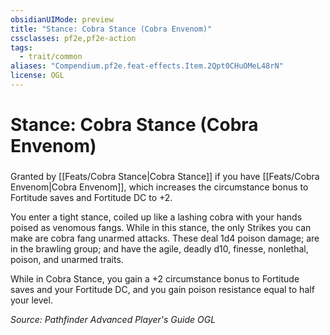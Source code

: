 ```yaml
---
obsidianUIMode: preview
title: "Stance: Cobra Stance (Cobra Envenom)"
cssclasses: pf2e,pf2e-action
tags:
  - trait/common
aliases: "Compendium.pf2e.feat-effects.Item.2Qpt0CHuOMeL48rN"
license: OGL
---
```

# Stance: Cobra Stance (Cobra Envenom)

### 






Granted by [[Feats/Cobra Stance|Cobra Stance]] if you have [[Feats/Cobra Envenom|Cobra Envenom]], which increases the circumstance bonus to Fortitude saves and Fortitude DC to +2.

You enter a tight stance, coiled up like a lashing cobra with your hands poised as venomous fangs. While in this stance, the only Strikes you can make are cobra fang unarmed attacks. These deal 1d4 poison damage; are in the brawling group; and have the agile, deadly d10, finesse, nonlethal, poison, and unarmed traits.

While in Cobra Stance, you gain a +2 circumstance bonus to Fortitude saves and your Fortitude DC, and you gain poison resistance equal to half your level.

*Source: Pathfinder Advanced Player's Guide*
*OGL*